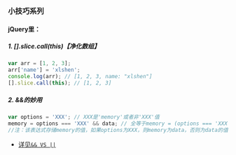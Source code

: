 ### 小技巧系列
#### jQuery里：
##### 1. [].slice.call(this)【净化数组】
```javascript
var arr = [1, 2, 3];
arr['name'] = 'xlshen';
console.log(arr); // [1, 2, 3, name: "xlshen"]
[].slice.call(this); // [1, 2, 3]
```
##### 2. &&的妙用
```javascript
var options = 'XXX'; // XXX是'memory'或者非'XXX'值
memory = options === 'XXX' && data; // 全等于memory = (options === 'XXX') && data;
//注：该表达式存储memory的值，如果options为XXX，则memory为data，否则为data的值
```
+ [详见`&& VS ||`](https://github.com/xlshen/JavaScript/issues/6 "&& VS ||")
